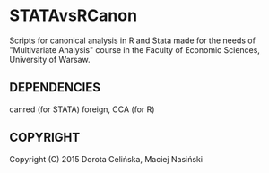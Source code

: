 STATAvsRCanon
=============

Scripts for canonical analysis in R and Stata made for the needs of "Multivariate Analysis" course in the Faculty of Economic Sciences, University of Warsaw.

DEPENDENCIES
------------

canred (for STATA)
foreign, CCA (for R)

COPYRIGHT
---------

Copyright (C) 2015  Dorota Celińska, Maciej Nasiński